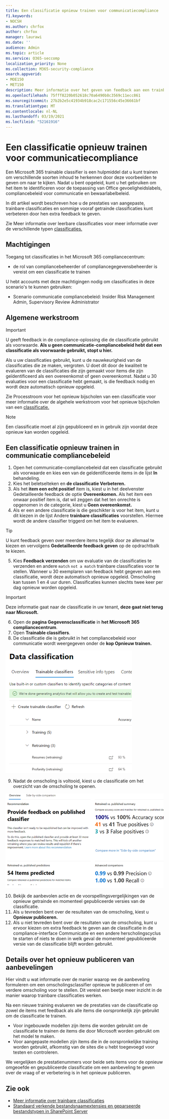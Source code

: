 ```yaml
---
title: Een classificatie opnieuw trainen voor communicatiecompliance
f1.keywords:
- NOCSH
ms.author: chrfox
author: chrfox
manager: laurawi
ms.date: ''
audience: Admin
ms.topic: article
ms.service: O365-seccomp
localization_priority: None
ms.collection: M365-security-compliance
search.appverid:
- MOE150
- MET150
description: Meer informatie over het geven van feedback aan een trainbare classificatie in communicatie compliance.
ms.openlocfilehash: 75fff8220b052618c70a6490b8c3569c11ecc861
ms.sourcegitcommit: 27b2b2e5c41934b918cac2c171556c45e36661bf
ms.translationtype: MT
ms.contentlocale: nl-NL
ms.lasthandoff: 03/19/2021
ms.locfileid: "52161916"
---
```

# <a name="how-to-retrain-a-classifier-in-communications-compliance"></a>Een classificatie opnieuw trainen voor communicatiecompliance

Een Microsoft 365 trainable classifier is een hulpmiddel dat u kunt trainen om verschillende soorten inhoud te herkennen door deze voorbeelden te geven om naar te kijken. Nadat u bent opgeleid, kunt u het gebruiken om het item te identificeren voor de toepassing van Office gevoeligheidslabels, compliancebeleid voor communicatie en bewaarlabelbeleid.

In dit artikel wordt beschreven hoe u de prestaties van aangepaste, trainbare classificaties en sommige vooraf getrainde classificaties kunt verbeteren door hen extra feedback te geven.

Zie Meer informatie over leerbare classificaties voor meer informatie over de verschillende typen [classificaties.](classifier-learn-about.md)

## <a name="permissions"></a>Machtigingen

Toegang tot classificaties in het Microsoft 365 compliancecentrum:

- de rol van compliancebeheerder of compliancegegevensbeheerder is vereist om een classificatie te trainen

U hebt accounts met deze machtigingen nodig om classificaties in deze scenario's te kunnen gebruiken:

- Scenario communicatie compliancebeleid: Insider Risk Management Admin, Supervisory Review Administrator 

## <a name="overall-workflow"></a>Algemene werkstroom

> [!IMPORTANT]
> U geeft feedback in de compliance-oplossing die de classificatie gebruikt als voorwaarde. **Als u geen communicatie-compliancebeleid hebt dat een classificatie als voorwaarde gebruikt, stopt u hier.**

Als u uw classificaties gebruikt, kunt u de nauwkeurigheid van de classificaties die ze maken, vergroten. U doet dit door de kwaliteit te evalueren van de classificaties die zijn gemaakt voor items die zijn geïdentificeerd als een overeenkomst of geen overeenkomst. Nadat u 30 evaluaties voor een classificatie hebt gemaakt, is die feedback nodig en wordt deze automatisch opnieuw opgeleid.

Zie Processtroom voor het opnieuw bijscholen van een classificatie voor meer informatie over de algehele werkstroom voor het opnieuw bijscholen van een [classificatie.](classifier-learn-about.md#retraining-classifiers)

> [!NOTE]
> Een classificatie moet al zijn gepubliceerd en in gebruik zijn voordat deze opnieuw kan worden opgeleid.

## <a name="how-to-retrain-a-classifier-in-communication-compliance-policies"></a>Een classificatie opnieuw trainen in communicatie compliancebeleid

1. Open het communicatie-compliancebeleid dat een classificatie gebruikt als voorwaarde en kies een van de geïdentificeerde items in de lijst **In** behandeling.
2. Kies het beletselteken en **de classificatie Verbeteren.**
3. Als het **item een echt positief** item is, kiest u in het deelvenster Gedetailleerde feedback de optie **Overeenkomen.**  Als het item een onwaar positief item is, dat wil zeggen dat het ten onrechte is opgenomen in de categorie, kiest u **Geen overeenkomst.**
4. Als er een andere classificatie is die geschikter is voor het item, kunt u dit kiezen in de lijst Andere **trainbare classificaties** voorstellen. Hiermee wordt de andere classifier triggerd om het item te evalueren.

> [!TIP]
> U kunt feedback geven over meerdere items tegelijk door ze allemaal te kiezen en vervolgens **Gedetailleerde feedback geven** op de opdrachtbalk te kiezen.

5. Kies **Feedback verzenden** om uw evaluatie van de classificaties te verzenden en andere `match` `not a match` trainbare classificaties voor te stellen. Wanneer u 30 exemplaren van feedback hebt gegeven aan een classificatie, wordt deze automatisch opnieuw opgeleid. Omscholing kan tussen 1 en 4 uur duren. Classificaties kunnen slechts twee keer per dag opnieuw worden opgeleid.

> [!IMPORTANT]
> Deze informatie gaat naar de classificatie in uw tenant, **deze gaat niet terug naar Microsoft.**

6.  Open de **pagina Gegevensclassificatie** in **het Microsoft 365 compliancecentrum**.
7. Open **Trainable classifiers**.
8. De classificatie die is gebruikt in het compliancebeleid voor communicatie wordt weergegeven onder de **kop Opnieuw trainen.**

![classifier in omscholingsstatus](../media/classifier-retraining.png)

9. Nadat de omscholing is voltooid, kiest u de classificatie om het overzicht van de omscholing te openen.

![Overzicht van omscholingsresultaten van classifier](../media/classifier-retraining-overview.png)

10. Bekijk de aanbevolen actie en de voorspellingsvergelijkingen van de opnieuw getrainde en momenteel gepubliceerde versies van de classificatie.
11. Als u tevreden bent over de resultaten van de omscholing, kiest u **Opnieuw publiceren.**
12. Als u niet tevreden bent over de resultaten van de omscholing, kunt u ervoor kiezen om extra feedback te geven aan de classificatie in de compliance-interface Communicatie en een andere herscholingscyclus te starten of niets te doen in welk geval de momenteel gepubliceerde versie van de classificatie blijft worden gebruikt. 

## <a name="details-on-republishing-recommendations"></a>Details over het opnieuw publiceren van aanbevelingen

Hier vindt u wat informatie over de manier waarop we de aanbeveling formuleren om een omscholingsclassifier opnieuw te publiceren of om verdere omscholing voor te stellen. Dit vereist een beetje meer inzicht in de manier waarop trainbare classificaties werken.

Na een nieuwe training evalueren we de prestaties van de classificatie op zowel de items met feedback als alle items die oorspronkelijk zijn gebruikt om de classificatie te trainen. 

- Voor ingebouwde modellen zijn items die worden gebruikt om de classificatie te trainen de items die door Microsoft worden gebruikt om het model te maken.
- Voor aangepaste modellen zijn items die in de oorspronkelijke training worden gebruikt, afkomstig van de sites die u hebt toegevoegd voor testen en controleren.

We vergelijken de prestatienummers voor beide sets items voor de opnieuw omgeoefde en gepubliceerde classificatie om een aanbeveling te geven over de vraag of er verbetering is in het opnieuw publiceren. 

## <a name="see-also"></a>Zie ook

- [Meer informatie over trainbare classificaties](classifier-learn-about.md)
- [Standaard verkende bestandsnaamextensies en geparseerde bestandstypen in SharePoint Server](/sharepoint/technical-reference/default-crawled-file-name-extensions-and-parsed-file-types)